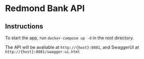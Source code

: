 # Redmond Bank API
## Instructions
To start the app, run ```docker-compose up -d``` in the root directory.

The API will be avaliable at ```http://{host}:8081```, and SwaggerUI at ```http://{host}:8081/swagger-ui.html```
